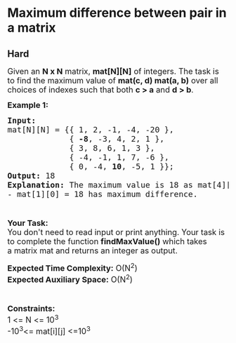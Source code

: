 # Maximum difference between pair in a matrix
## Hard
<div class="problems_problem_content__Xm_eO"><p><span style="font-size:18px">Given an <strong>N&nbsp;x N</strong>&nbsp;matrix, <strong>mat[N][N]</strong> of integers. The task is to&nbsp;find the maximum value of <strong>mat(c, d) mat(a, b)</strong> over all choices of indexes such that both <strong>c &gt; a</strong> and <strong>d &gt; b</strong>.</span></p>

<p><span style="font-size:18px"><strong>Example 1:</strong></span></p>

<pre><span style="font-size:18px"><strong>Input:</strong>
mat[N][N] = {{ 1, 2, -1, -4, -20 },
             {<strong> -8</strong>, -3, 4, 2, 1 }, 
             { 3, 8, 6, 1, 3 },
             { -4, -1, 1, 7, -6 },
             { 0, -4, <strong>10</strong>, -5, 1 }};
<strong>Output: </strong>18
<strong>Explanation:</strong> The maximum value is 18 as mat[4][2] 
- mat[1][0] = 18 has maximum difference.
</span></pre>

<p>&nbsp;</p>

<p><span style="font-size:18px"><strong>Your Task:&nbsp;&nbsp;</strong><br>
You don't need to read input or print anything. Your task is to complete the function <strong>findMaxValue</strong><strong>()</strong>&nbsp;which takes a&nbsp;matrix mat&nbsp;and returns an integer as output.</span></p>

<p><span style="font-size:18px"><strong>Expected Time Complexity:</strong> O(N<sup>2</sup>)<br>
<strong>Expected Auxiliary Space:</strong> O(N<sup>2</sup>)</span></p>

<p>&nbsp;</p>

<p><span style="font-size:18px"><strong>Constraints:</strong><br>
1 &lt;= N&nbsp;&lt;= 10<sup>3</sup><br>
-10<sup>3</sup>&lt;= mat[i][j] &lt;=10<sup>3</sup></span></p>
</div>